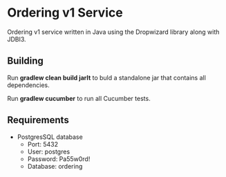 # Ordering v1 Service

Ordering v1 service written in Java using the Dropwizard library along with JDBI3.

## Building
Run **gradlew clean build jarIt** to buld a standalone jar that contains all dependencies.

Run **gradlew cucumber** to run all Cucumber tests.

## Requirements

* PostgresSQL database
    * Port: 5432
    * User: postgres
    * Password: Pa55w0rd!
    * Database: ordering
    
 

